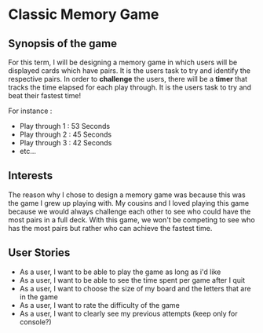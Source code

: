 # Classic Memory Game

## Synopsis of the game


For this term, I will be designing a memory game in which users will be
displayed cards which have pairs. It is the users task to try and identify 
the respective pairs. In order to **challenge** the users, there will be a
**timer** that tracks the time elapsed for each play through. It is the users
task to try and beat their fastest time!

For instance :

- Play through 1 : 53 Seconds
- Play through 2 : 45 Seconds
- Play through 3 : 42 Seconds
- etc...


## Interests

The reason why I chose to design a memory game was because this was the game
I grew up playing with. My cousins and I loved playing this game because 
we would always challenge each other to see who could have the most 
pairs in a full deck. With this game, we won't be competing to see who has the most pairs but rather
who can achieve the fastest time.


## User Stories

- As a user, I want to be able to play the game as long as i'd like
- As a user, I want to be able to see the time spent per game after I quit
- As a user, I want to choose the size of my board and the letters that are in the game
- As a user, I want to rate the difficulty of the game
- As a user, I want to clearly see my previous attempts (keep only for console?)


